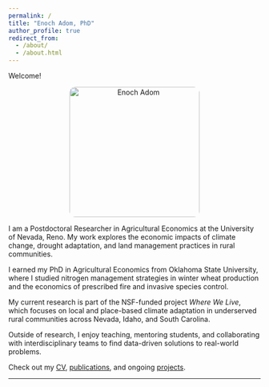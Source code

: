 ```yaml
---
permalink: /
title: "Enoch Adom, PhD"
author_profile: true
redirect_from: 
  - /about/
  - /about.html
---
```


Welcome! 

<p align="center">
  <img src="{{ '/images/Enoch3.png' | relative_url }}" alt="Enoch Adom" width="260" style="border-radius:12px;">
</p>

I am a Postdoctoral Researcher in Agricultural Economics at the University of Nevada, Reno. My work explores the economic impacts of climate change, drought adaptation, and land management practices in rural communities.

I earned my PhD in Agricultural Economics from Oklahoma State University, where I studied nitrogen management strategies in winter wheat production and the economics of prescribed fire and invasive species control.

My current research is part of the NSF-funded project *Where We Live*, which focuses on local and place-based climate adaptation in underserved rural communities across Nevada, Idaho, and South Carolina.

Outside of research, I enjoy teaching, mentoring students, and collaborating with interdisciplinary teams to find data-driven solutions to real-world problems.

Check out my [CV](../files/cv.pdf), [publications](../publications/), and ongoing [projects](../research/).


------
